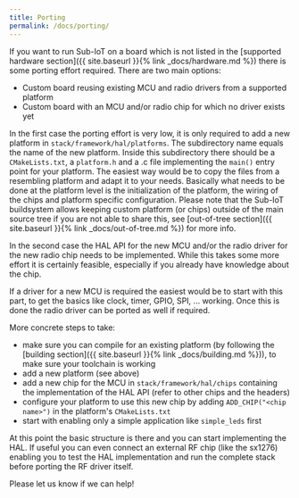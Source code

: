 ```yaml
---
title: Porting
permalink: /docs/porting/
---
```


If you want to run Sub-IoT on a board which is not listed in the [supported hardware section]({{ site.baseurl }}{% link _docs/hardware.md %}) there is some porting effort required. There are two main options:
- Custom board reusing existing MCU and radio drivers from a supported platform
- Custom board with an MCU and/or radio chip for which no driver exists yet

In the first case the porting effort is very low, it is only required to add a new platform in `stack/framework/hal/platforms`. The subdirectory name equals the name of the new platform. Inside this subdirectory there should be a `CMakeLists.txt`, a `platform.h` and a .c file implementing the `main()` entry point for your platform. The easiest way would be to copy the files from a resembling platform and adapt it to your needs. Basically what needs to be done at the platform level is the initialization of the platform, the wiring of the chips and platform specific configuration. Please note that the Sub-IoT buildsystem allows keeping custom platform (or chips) outside of the main source tree if you are not able to share this, see [out-of-tree section]({{ site.baseurl }}{% link _docs/out-of-tree.md %}) for more info.

In the second case the HAL API for the new MCU and/or the radio driver for the new radio chip needs to be implemented. While this takes some more effort it is certainly feasible, especially if you already have knowledge about the chip.

If a driver for a new MCU is required the easiest would be to start with this part, to get the basics like clock, timer, GPIO, SPI, ... working. Once this is done the radio driver can be ported as well if required.

More concrete steps to take:
- make sure you can compile for an existing platform (by following the [building section]({{ site.baseurl }}{% link _docs/building.md %})), to make sure your toolchain is working
- add a new platform (see above)
- add a new chip for the MCU in `stack/framework/hal/chips` containing the
implementation of the HAL API (refer to other chips and the headers)
- configure your platform to use this new chip by adding `ADD_CHIP("<chip name>")` in
the platform's `CMakeLists.txt`
- start with enabling only a simple application like `simple_leds` first

At this point the basic structure is there and you can start implementing the
HAL. If useful you can even connect an external RF chip (like the sx1276)
enabling you to test the HAL implementation and run the complete stack before
porting the RF driver itself.

Please let us know if we can help!
